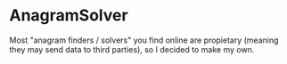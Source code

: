 # AnagramSolver
Most "anagram finders / solvers" you find online are propietary (meaning they may send data to third parties), so I decided to make my own.
